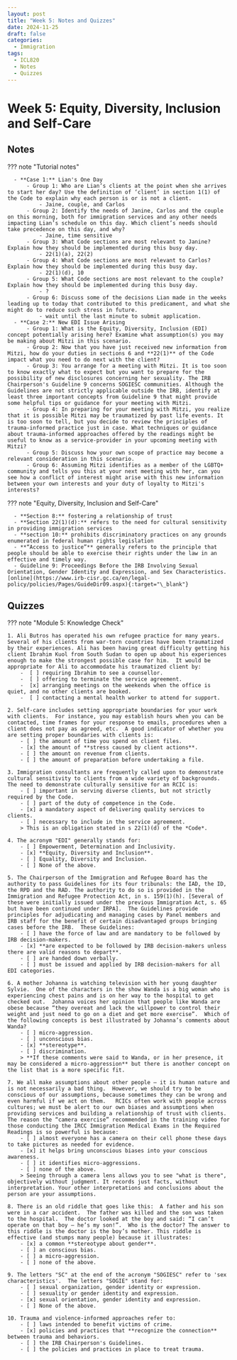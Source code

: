 ```yaml
---
layout: post
title: "Week 5: Notes and Quizzes"
date: 2024-11-25
draft: false
categories:
  - Immigration
tags:
  - ICL820
  - Notes
  - Quizzes
---
```


# Week 5: Equity, Diversity, Inclusion and Self-Care

## Notes

??? note "Tutorial notes"

      - **Case 1:** Lian's One Day
          - Group 1: Who are Lian’s clients at the point when she arrives to start her day? Use the definition of ‘client’ in section 1(1) of the Code to explain why each person is or is not a client.
              - Jaine, couple, and Carlos
          - Group 2: Identify the needs of Janine, Carlos and the couple on this morning, both for immigration services and any other needs impacting Lian’s schedule on this day. Which client’s needs should take precedence on this day, and why?
              - Jaine, time sensitive
          - Group 3: What Code sections are most relevant to Janine? Explain how they should be implemented during this busy day.
              - 22(1)(a), 22(2)
          - Group 4: What Code sections are most relevant to Carlos? Explain how they should be implemented during this busy day.
              - 22(1)(d), 10
          - Group 5: What Code sections are most relevant to the couple? Explain how they should be implemented during this busy day.
              - ?
          - Group 6: Discuss some of the decisions Lian made in the weeks leading up to today that contributed to this predicament, and what she might do to reduce such stress in future.
              - wait until the last minute to submit application.
      - **Case 2:** New EDI Issue Arising
          - Group 1: What is the Equity, Diversity, Inclusion (EDI) concept potentially arising here? Examine what assumption(s) you may be making about Mitzi in this scenario.
          - Group 2: Now that you have just received new information from Mitzi, how do your duties in sections 6 and **22(1)** of the Code impact what you need to do next with the client?
          - Group 3: You arrange for a meeting with Mitzi. It is too soon to know exactly what to expect but you want to prepare for the possibility of new disclosures concerning her sexuality. The IRB Chairperson's Guideline 9 concerns SOGIESC communities. Although the Guidelines are not strictly applicable outside the IRB, identify at least three important concepts from Guideline 9 that might provide some helpful tips or guidance for your meeting with Mitzi.
          - Group 4: In preparing for your meeting with Mitzi, you realize that it is possible Mitzi may be traumatized by past life events. It is too soon to tell, but you decide to review the principles of trauma-informed practice just in case. What techniques or guidance about trauma-informed approaches offered by the readings might be useful to know as a service-provider in your upcoming meeting with Mitzi?
          - Group 5: Discuss how your own scope of practice may become a relevant consideration in this scenario.
          - Group 6: Assuming Mitzi identifies as a member of the LGBTQ+ community and tells you this at your next meeting with her, can you see how a conflict of interest might arise with this new information between your own interests and your duty of loyalty to Mitzi's interests?

??? note "Equity, Diversity, Inclusion and Self-Care"

      - **Section 8:** fostering a relationship of trust
      - **Section 22(1)(d):** refers to the need for cultural sensitivity in providing immigration services
      - **section 10:** prohibits discriminatory practices on any grounds enumerated in federal human rights legislation
      - **“Access to justice”** generally refers to the principle that people should be able to exercise their rights under the law in an effective and timely way.
      - Guideline 9: Proceedings Before the IRB Involving Sexual Orientation, Gender Identity and Expression, and Sex Characteristics. [online](https://www.irb-cisr.gc.ca/en/legal-policy/policies/Pages/GuideDir09.aspx){:target="\_blank"}

## Quizzes

??? note "Module 5: Knowledge Check"

    1. Ali Butros has operated his own refugee practice for many years. Several of his clients from war-torn countries have been traumatized by their experiences. Ali has been having great difficulty getting his client Ibrahim Kuol from South Sudan to open up about his experiences enough to make the strongest possible case for him.  It would be appropriate for Ali to accommodate his traumatized client by:
        -  [ ] requiring Ibrahim to see a counsellor.
        -  [ ] offering to terminate the service agreement.
        -  [x] arranging meetings on the weekends when the office is quiet, and no other clients are booked.
        -  [ ] contacting a mental health worker to attend for support.

    2. Self-care includes setting appropriate boundaries for your work with clients.  For instance, you may establish hours when you can be contacted, time frames for your response to emails, procedures when a client does not pay as agreed, etc.  A good indicator of whether you are setting proper boundaries with clients is:
        - [ ] the amount of time you spend on client files.
        - [x] the amount of **stress caused by client actions**.
        - [ ] the amount on revenue from clients.
        - [ ] the amount of preparation before undertaking a file.

    3. Immigration consultants are frequently called upon to demonstrate cultural sensitivity to clients from a wide variety of backgrounds.  The need to demonstrate culturally sensitive for an RCIC is:
        - [ ] important in serving diverse clients, but not strictly required by the Code.
        - [ ] part of the duty of competence in the Code.
        - [x] a mandatory aspect of delivering quality services to clients.
        - [ ] necessary to include in the service agreement.
        > This is an obligation stated in s 22(1)(d) of the *Code*.

    4. The acronym "EDI" generally stands for:
        - [ ] Empowerment, Determination and Inclusivity.
        - [x] **Equity, Diversity and Inclusion**.
        - [ ] Equality, Diversity and Inclusion.
        - [ ] None of the above.

    5. The Chairperson of the Immigration and Refugee Board has the authority to pass Guidelines for its four tribunals: the IAD, the ID, the RPD and the RAD. The authority to do so is provided in the Immigration and Refugee Protection Act, in s. 159(1)(h). [Several of these were initially issued under the previous Immigration Act, s. 65 but have been continued under IRPA].  The Guidelines provide principles for adjudicating and managing cases by Panel members and IRB staff for the benefit of certain disadvantaged groups bringing cases before the IRB.  These Guidelines:
        - [ ] have the force of law and are mandatory to be followed by IRB decision-makers.
        - [x] **are expected to be followed by IRB decision-makers unless there are valid reasons to depart**.
        - [ ] are handed down verbally.
        - [ ] must be issued and applied by IRB decision-makers for all EDI categories.

    6. A mother Johanna is watching television with her young daughter Sylvie.  One of the characters in the show Wanda is a big woman who is experiencing chest pains and is on her way to the hospital to get checked out.  Johanna voices her opinion that people like Wanda are obese because “they overeat and lack the willpower to control their weight and just need to go on a diet and get more exercise”.  Which of the following concepts is best illustrated by Johanna’s comments about Wanda?
        - [ ] micro-aggression.
        - [ ] unconscious bias.
        - [x] **stereotype**.
        - [ ] discrimination.
        > **If these comments were said to Wanda, or in her presence, it may be considered a micro-aggression** but there is another concept on the list that is a more specific fit.

    7. We all make assumptions about other people – it is human nature and is not necessarily a bad thing.  However, we should try to be conscious of our assumptions, because sometimes they can be wrong and even harmful if we act on them.   RCICs often work with people across cultures; we must be alert to our own biases and assumptions when providing services and building a relationship of trust with clients. The reason the “camera exercise” recommended in the training video for those conducting the IRCC Immigration Medical Exams in the Required Readings is so powerful is because:
        - [ ] almost everyone has a camera on their cell phone these days to take pictures as needed for evidence.
        - [x] it helps bring unconscious biases into your conscious awareness.
        - [ ] it identifies micro-aggressions.
        - [ ] none of the above.
        > Seeing through a camera lens allows you to see "what is there", objectively without judgment. It records just facts, without interpretation. Your other interpretations and conclusions about the person are your assumptions.

    8. There is an old riddle that goes like this:  A father and his son were in a car accident.  The father was killed and the son was taken to the hospital.  The doctor looked at the boy and said: “I can’t operate on that boy – he’s my son!”.  Who is the doctor? The answer to this riddle is the doctor is the boy’s mother. This riddle is effective (and stumps many people) because it illustrates:
        - [x] a common **stereotype about gender**.
        - [ ] an conscious bias.
        - [ ] a micro-aggression.
        - [ ] none of the above.

    9. The letters "SC" at the end of the acronym "SOGIESC" refer to 'sex characteristics'.  The letters "SOGIE" stand for:
        - [ ] sexual organization, gender identity or expression.
        - [ ] sexuality or gender identity and expression.
        - [x] sexual orientation, gender identity and expression.
        - [ ] None of the above.

    10. Trauma and violence-informed approaches refer to:
        - [ ] laws intended to benefit victims of crime.
        - [x] policies and practices that **recognize the connection** between trauma and behaviors.
        - [ ] the IRB Chairperson's Guidelines.
        - [ ] the policies and practices in place to treat trauma.
